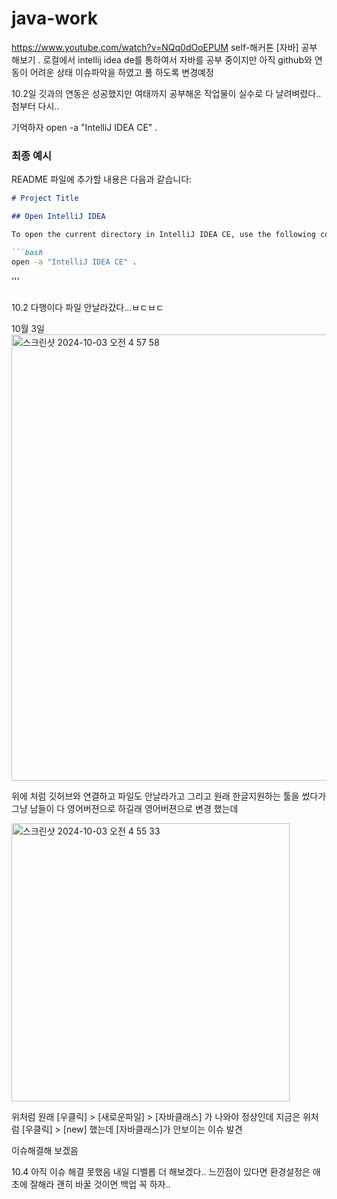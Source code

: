 # java-work
https://www.youtube.com/watch?v=NQq0dOoEPUM
self-해커톤 [자바] 공부 해보기
.
로컬에서  intellij idea de를 통하여서 자바를 공부 중이지만 아직 github와 연동이 어려운 상태  이슈파악을 하였고 풀 하도록  변경예정


10.2일 깃과의 연동은 성공했지만 여태까지 공부해온 작업물이 실수로 다 날려벼렸다..
첨부터 다시..


기억하자 open -a "IntelliJ IDEA CE" .




### 최종 예시

README 파일에 추가할 내용은 다음과 같습니다:

```markdown
# Project Title

## Open IntelliJ IDEA

To open the current directory in IntelliJ IDEA CE, use the following command:

```bash
open -a "IntelliJ IDEA CE" .
```
'''
###



10.2   다행이다 파일 안날라갔다...ㅂㄷㅂㄷ




10월 3일   
<img width="714" alt="스크린샷 2024-10-03 오전 4 57 58" src="https://github.com/user-attachments/assets/8a456329-af02-4b0b-b12d-7a79ae7c142d">

위에 처럼 깃허브와 연결하고 파일도 안날라가고 그리고 원래 한글지원하는 툴을 썼다가 그냥 남들이 다 영어버젼으로 하길래 영어버젼으로 변경 했는데



<img width="445" alt="스크린샷 2024-10-03 오전 4 55 33" src="https://github.com/user-attachments/assets/da99e198-394a-4ab0-a055-6916fcfd8241">


위처럼 원래  [우클릭] > [새로운파일] > [자바클래스] 가 나와야 정상인데
지금은 위처럼 [우클릭] > [new] 했는데 [자바클래스]가 안보이는 이슈 발견

이슈해결해 보겠음



10.4 아직 이슈 해결 못했음 내일 디벨롭 더 해보겠다..
느낀점이 있다면 환경설정은 애초에 잘해라 괜히 바꿀 것이면 백업 꼭 하자..
